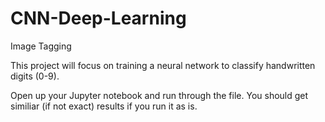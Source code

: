 # CNN-Deep-Learning
Image Tagging

This project will focus on training a neural network to classify handwritten digits (0-9).

Open up your Jupyter notebook and run through the file. You should get similiar (if not exact) results if you run it as is.
